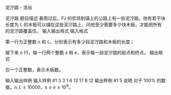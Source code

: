 



泥泞路 - 洛谷














泥泞路
题目描述
暴雨过后，FJ 的农场到镇上的公路上有一些泥泞路，他有若干块长度为 $L$ 的木板可以铺在这些泥泞路上，问他至少需要多少块木板，才能把所有的泥泞路覆盖住。
输入输出格式
输入格式

第一行为正整数 $n$ 和 $L$，分别表示有多少段泥泞路和木板的长度；

接下来 $n$ 行，每一行两个整数 $s$ 和 $e$，表示每一段泥泞路的起点和终点。
输出格式

仅一个正整数，表示木板数。

输入输出样例
输入样例 #1
3 3
1 6
13 17
8 12
输出样例 #1
5
说明
对于 $100 \%$ 的数据，$n,L \leq 10000$，$s \leq e \leq 10^9$。






